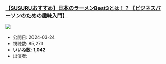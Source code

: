 ### [【SUSURUおすすめ】日本のラーメンBest3とは！？【ビジネスパーソンのための趣味入門】](https://www.youtube.com/watch?v=DUn_XNMd4Bc)
[![](https://img.youtube.com/vi/DUn_XNMd4Bc/sddefault.jpg)](https://www.youtube.com/watch?v=DUn_XNMd4Bc)
-   公開日: 2024-03-24
-   視聴数: 85,273
-   **いいね数: 1,042**
-   出演者: 
